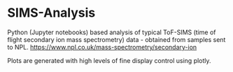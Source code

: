# SIMS-Analysis

Python (Jupyter notebooks) based analysis of typical ToF-SIMS (time of flight secondary ion mass spectrometry) data - obtained from samples sent to NPL.
https://www.npl.co.uk/mass-spectrometry/secondary-ion

Plots are generated with high levels of fine display control using plotly. 
